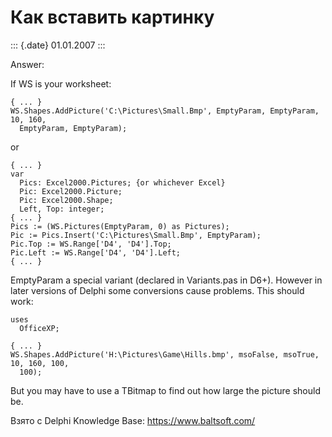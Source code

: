 Как вставить картинку
=====================

::: {.date}
01.01.2007
:::

Answer:

If WS is your worksheet:

    { ... }
    WS.Shapes.AddPicture('C:\Pictures\Small.Bmp', EmptyParam, EmptyParam, 10, 160,
      EmptyParam, EmptyParam);

or

    { ... }
    var
      Pics: Excel2000.Pictures; {or whichever Excel}
      Pic: Excel2000.Picture;
      Pic: Excel2000.Shape;
      Left, Top: integer;
    { ... }
    Pics := (WS.Pictures(EmptyParam, 0) as Pictures);
    Pic := Pics.Insert('C:\Pictures\Small.Bmp', EmptyParam);
    Pic.Top := WS.Range['D4', 'D4'].Top;
    Pic.Left := WS.Range['D4', 'D4'].Left;
    { ... }

EmptyParam a special variant (declared in Variants.pas in D6+). However
in later versions of Delphi some conversions cause problems. This should
work:

    uses
      OfficeXP;
     
    { ... }
    WS.Shapes.AddPicture('H:\Pictures\Game\Hills.bmp', msoFalse, msoTrue, 10, 160, 100,
      100);

But you may have to use a TBitmap to find out how large the picture
should be.

Взято с Delphi Knowledge Base: <https://www.baltsoft.com/>
